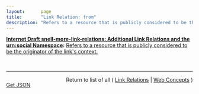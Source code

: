 ```yaml
---
layout:      page
title:       "Link Relation: from"
description: "Refers to a resource that is publicly considered to be the originator of the link's context."
---
```


**[Internet Draft snell-more-link-relations: Additional Link Relations and the urn:social Namespace](/specs/IETF/I-D/snell-more-link-relations "This specification defines a number of additional Link Relation Types that can used for a variety of purposes."):** [Refers to a resource that is publicly considered to be the originator of the link's context.](http://tools.ietf.org/html/draft-snell-more-link-relations#section-3 "Read documentation for Link Relation &#34;from&#34;")

<br/>
<hr/>

<p style="float : left"><a href="from.json" title="Get JSON representing this particular Web Concept">Get JSON</a></p>
<p style="text-align: right">Return to list of all ( <a href="../link-relations">Link Relations</a> | <a href="../">Web Concepts</a> )</p>
